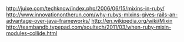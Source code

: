 http://juixe.com/techknow/index.php/2006/06/15/mixins-in-ruby/
http://www.innovationontherun.com/why-rubys-mixins-gives-rails-an-advantage-over-java-frameworks/
http://en.wikipedia.org/wiki/Mixin
http://teambandb.typepad.com/soultech/2011/03/when-ruby-mixin-modules-collide.html
